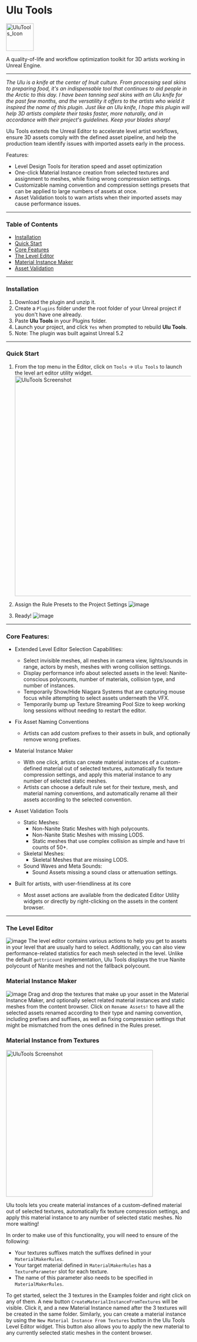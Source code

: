 # Ulu Tools
<img src="https://github.com/user-attachments/assets/5758bdac-d6ab-4d9e-b607-c943716461db" alt="UluTools_Icon" width="75"/>


 A quality-of-life and workflow optimization toolkit for 3D artists working in Unreal Engine.
 
 -----
 
_The Ulu is a knife at the center of Inuit culture. From processing seal skins to preparing food, it's an indispensable tool that continues to aid people in the Arctic to this day. I have been tanning seal skins with an Ulu knife for the past few months, and the versatility it offers to the artists who wield it inspired the name of this plugin. Just like an Ulu knife, I hope this plugin will help 3D artists complete their tasks faster, more naturally, and in accordance with their project's guidelines. Keep your blades sharp!_

Ulu Tools extends the Unreal Editor to accelerate level artist workflows, ensure 3D assets comply with the defined asset pipeline, and help the production team identify issues with imported assets early in the process.

Features:
- Level Design Tools for iteration speed and asset optimization
- One-click Material Instance creation from selected textures and assignment to meshes, while fixing wrong compression settings.
- Customizable naming convention and compression settings presets that can be applied to large numbers of assets at once.
- Asset Validation tools to warn artists when their imported assets may cause performance issues.

---

### Table of Contents
- [Installation](#installation)
- [Quick Start](#quick-start)
- [Core Features](#core-features)
- [The Level Editor](#the-level-editor)
- [Material Instance Maker](#material-instance-maker)
- [Asset Validation](#asset-validation)

---

### Installation
1. Download the plugin and unzip it.
2. Create a `Plugins` folder under the root folder of your Unreal project if you don't have one already.
3. Paste **Ulu Tools** in your Plugins folder.
4. Launch your project, and click `Yes` when prompted to rebuild **Ulu Tools**.
5. Note: The plugin was built against Unreal 5.2

---

### Quick Start

1. From the top menu in the Editor, click on `Tools` -> `Ulu Tools` to launch the level art editor utility widget.<img src="https://github.com/user-attachments/assets/f68920ab-b660-4a5d-9815-bef8d7687c4b" width="600" alt="UluTools Screenshot" />

2. Assign the Rule Presets to the Project Settings
![image](https://github.com/user-attachments/assets/0c8f909f-6306-409c-9ca1-e329e245ddc9)

3. Ready!
![image](https://github.com/user-attachments/assets/5bb4422d-5da0-4304-aa39-bbe732dc0cb0)



---

### Core Features:
- Extended Level Editor Selection Capabilities:
  - Select invisible meshes, all meshes in camera view, lights/sounds in range, actors by mesh, meshes with wrong collision settings.
  - Display performance info about selected assets in the level: Nanite-conscious polycounts, number of materials, collision type, and number of instances.
  - Temporarily Show/Hide Niagara Systems that are capturing mouse focus while attempting to select assets underneath the VFX.
  - Temporarily bump up Texture Streaming Pool Size to keep working long sessions without needing to restart the editor.
 
- Fix Asset Naming Conventions
  - Artists can add custom prefixes to their assets in bulk, and optionally remove wrong prefixes.

- Material Instance Maker
  - With one click, artists can create material instances of a custom-defined material out of selected textures, automatically fix texture compression settings, and apply this material instance to any number of selected static meshes.
  - Artists can choose a default rule set for their texture, mesh, and material naming conventions, and automatically rename all their assets according to the selected convention.
 
- Asset Validation Tools
  - Static Meshes:
    - Non-Nanite Static Meshes with high polycounts.
    - Non-Nanite Static Meshes with missing LODS.
    - Static meshes that use complex collision as simple and have tri counts of 50+.
  - Skeletal Meshes:
    - Skeletal Meshes that are missing LODS.
  - Sound Waves and Meta Sounds:
    - Sound Assets missing a sound class or attenuation settings.
   
- Built for artists, with user-friendliness at its core
  - Most asset actions are available from the dedicated Editor Utility widgets or directly by right-clicking on the assets in the content browser.
 
---

### The Level Editor
![image](https://github.com/user-attachments/assets/e1e2a160-9b51-4c5e-bcfb-75c4d5dd3574)
The level editor contains various actions to help you get to assets in your level that are usually hard to select. Additionally, you can also view performance-related statistics for each mesh selected in the level. Unlike the default `gettricount` implementation, Ulu Tools displays the true Nanite polycount of Nanite meshes and not the fallback polycount.

### Material Instance Maker
![image](https://github.com/user-attachments/assets/43478e7a-7873-4390-a6a6-643471c26cab)
Drag and drop the textures that make up your asset in the Material Instance Maker, and optionally select related material instances and static meshes from the content browser. Click on `Rename Assets!` to have all the selected assets renamed according to their type and naming convention, including prefixes and suffixes, as well as fixing compression settings that might be mismatched from the ones defined in the Rules preset.

### Material Instance from Textures
<img src="https://github.com/user-attachments/assets/a648eeb9-ba0f-4292-a34f-3f1d9d7e8214" width="400" alt="UluTools Screenshot" />

Ulu tools lets you create material instances of a custom-defined material out of selected textures, automatically fix texture compression settings, and apply this material instance to any number of selected static meshes. No more waiting!

In order to make use of this functionality, you will need to ensure of the following:
- Your textures suffixes match the suffixes defined in your `MaterialMakerRules`.
- Your target material defined in `MaterialMakerRules` has a `TextureParameter` slot for each texture.
- The name of this parameter also needs to be specified in `MaterialMakerRules`.
  
To get started, select the 3 textures in the Examples folder and right click on any of them. A new button `CreateMaterialInstanceFromTextures` will be visible. Click it, and a new Material Instance named after the 3 textures will be created in the same folder.
Similarly, you can create a material instance by using the `New Material Instance From Textures` button in the Ulu Tools Level Editor widget. This button also allows you to apply the new material to any currently selected static meshes in the content browser.



